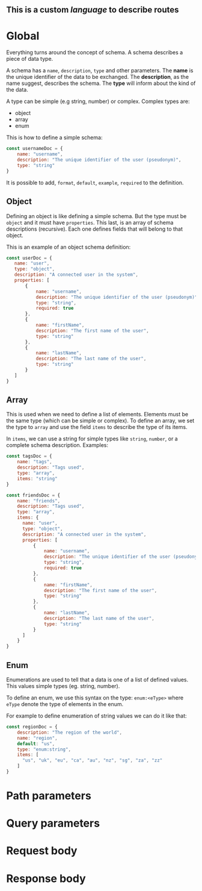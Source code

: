 ## This is a custom *language* to describe routes
# Global
Everything turns around the concept of schema.
A schema describes a piece of data type.

A schema has a `name`, `description`, `type` and other parameters.
The **name** is the unique identifier of the data to be exchanged. The **description**, as the name suggest, describes the schema.
The **type** will inform about the kind of the data.

A type can be simple (e.g string, number) or complex.
Complex types are:
* object
* array
* enum

This is how to define a simple schema:
```javascript 1.8
const usernameDoc = {
    name: "username",
    description: "The unique identifier of the user (pseudonym)",
    type: "string"
}
```
It is possible to add, `format`, `default`, `example`, `required` to the definition.

## Object

Defining an object is like defining a simple schema. But the type must be `object` and it must have `properties`.
This last, is an array of schema descriptions (recursive). Each one defines fields that will belong to that object.

This is an example of an object schema definition:
```javascript 1.8
const userDoc = {
   name: "user",
   type: "object",
   description: "A connected user in the system",
   properties: [
       {
           name: "username",
           description: "The unique identifier of the user (pseudonym)",
           type: "string",
           required: true
       },
       {
           name: "firstName",
           description: "The first name of the user",
           type: "string"
       },
       {
           name: "lastName",
           description: "The last name of the user",
           type: "string"
       }
   ] 
}
```

## Array
This is used when we need to define a list of elements. Elements must be the same type (which can be simple or complex).
To define an array, we set the type to `array` and use the field `items` to describe the type of its items.

In `items`, we can use a string for simple types like `string`, `number`, or a complete schema description.
Examples:
```javascript 1.8
const tagsDoc = {
    name: "tags",
    description: "Tags used",
    type: "array",
    items: "string"
}

const friendsDoc = {
    name: "friends",
    description: "Tags used",
    type: "array",
    items: {
      name: "user",
      type: "object",
      description: "A connected user in the system",
      properties: [
          {
              name: "username",
              description: "The unique identifier of the user (pseudonym)",
              type: "string",
              required: true
          },
          {
              name: "firstName",
              description: "The first name of the user",
              type: "string"
          },
          {
              name: "lastName",
              description: "The last name of the user",
              type: "string"
          }
      ]
    }
}
```
## Enum
Enumerations are used to tell that a data is one of a list of defined values. This values simple types (eg. string, number).

To define an enum, we use this syntax on the type: `enum:<eType>` where `eType` denote the type of elements in the enum.

For example to define enumeration of string values we can do it like that:
```javascript 1.8
const regionDoc = {
    description: "The region of the world",
    name: "region",
    default: "us",
    type: "enum:string",
    items: [
      "us", "uk", "eu", "ca", "au", "nz", "sg", "za", "zz"
    ]
}
```

# Path parameters

# Query parameters

# Request body

# Response body
